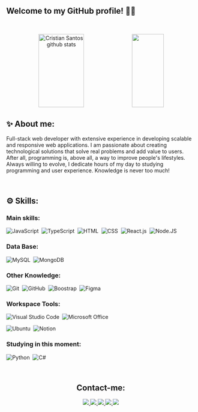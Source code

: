   ## Welcome to my GitHub profile! 👋🏼


&nbsp;
&nbsp;


<div class="statics"align="center">  
  <img width="49%" height="195px" src="https://github-readme-stats.vercel.app/api?username=dev-cristian&show_icons=true&count_private=true&hide_border=true&title_color=46cee0&icon_color=fecf6c&text_color=c8c7c1&bg_color=0d1117" alt="Cristian Santos github stats" /> 
  <img width="41%" height="195px" src="https://github-readme-stats.vercel.app/api/top-langs/?username=dev-cristian&layout=compact&hide_border=true&title_color=46cee0&text_color=c8c7c1&bg_color=0d1117" />
</div>


## ✨ About me:

Full-stack web developer with extensive experience in developing scalable and responsive web applications. I am passionate about creating technological solutions that solve real problems and add value to users. After all, programming is, above all, a way to improve people's lifestyles.
Always willing to evolve, I dedicate hours of my day to studying programming and user experience. Knowledge is never too much!


&nbsp;
&nbsp;


## ⚙️ Skills:

### Main skills:
![JavaScript](https://img.shields.io/badge/-JavaScript-0D1117?style=for-the-badge&logo=JavaScript&labelColor=0D1117)&nbsp;
![TypeScript](https://img.shields.io/badge/-TypeScript-0D1117?style=for-the-badge&logo=TypeScript&labelColor=0D1117)&nbsp;
![HTML](https://img.shields.io/badge/-HTML-0D1117?style=for-the-badge&logo=HTML5&logoColor=1572B6&labelColor=0D1117)&nbsp;
![CSS](https://img.shields.io/badge/-CSS-0D1117?style=for-the-badge&logo=CSS3&labelColor=0D1117)&nbsp;
![React.js](https://img.shields.io/badge/-React.js-0D1117?style=for-the-badge&logo=react&labelColor=0D1117)&nbsp;
![Node.JS](https://img.shields.io/badge/-Node.JS-0D1117?style=for-the-badge&logo=node.js&labelColor=0D1117&textColor=0D1117)&nbsp;

### Data Base:

![MySQL](https://img.shields.io/badge/-MySQL-0D1117?style=for-the-badge&logo=mysql&labelColor=0D1117)&nbsp;
![MongoDB](https://img.shields.io/badge/-MongoDB-0D1117?style=for-the-badge&logo=mongodb&labelColor=0D1117)&nbsp;

### Other Knowledge:
![Git](https://img.shields.io/badge/-Git-0D1117?style=for-the-badge&logo=git&labelColor=0D1117)&nbsp;
![GitHub](https://img.shields.io/badge/-GitHub-0D1117?style=for-the-badge&logo=GitHub&labelColor=0D1117)&nbsp;
![Boostrap](https://img.shields.io/badge/-boostrap-0D1117?style=for-the-badge&logo=bootstrap&labelColor=0D1117)&nbsp;
![Figma](https://img.shields.io/badge/-figma-0D1117?style=for-the-badge&logo=figma&labelColor=0D1117)&nbsp;

### Workspace Tools:
![Visual Studio Code](https://img.shields.io/badge/-Visual%20Studio%20Code-0D1117?style=for-the-badge&logo=visual-studio-code&logoColor=007ACC&labelColor=0D1117)&nbsp;
![Microsoft Office](https://img.shields.io/badge/-microsoft_office-0D1117?style=for-the-badge&logo=microsoft-office&labelColor=0D1117)&nbsp;
<!-- ![Git](https://img.shields.io/badge/-Git-0D1117?style=for-the-badge&logo=git&labelColor=0D1117)&nbsp; -->
![Ubuntu](https://img.shields.io/badge/-Ubuntu-0D1117?style=for-the-badge&logo=ubuntu&labelColor=0D1117)&nbsp;
![Notion](https://img.shields.io/badge/-Notion-0D1117?style=for-the-badge&logo=notion&labelColor=0D1117)&nbsp;

  
### Studying in this moment:
![Python](https://img.shields.io/badge/-Python-0D1117?style=for-the-badge&logo=python&labelColor=0D1117&textColor=0D1117)&nbsp;
![C#](https://img.shields.io/badge/-cSharp-0D1117?style=for-the-badge&logo=csharp&logoColor=purple&labelColor=0D1117)&nbsp;


&nbsp;
&nbsp;


<div class="contacts" align="center">
  <h2>Contact-me:</h1>

<div class="contacts__badges" align="center">
<a href="www.instagram.com/chris.saant" target="_blank"><img src="https://img.shields.io/badge/-Instagram-%23E4405F?style=for-the-badge&logo=instagram&logoColor=white"</a>
<a href="https://www.linkedin.com/in/cristian-santos-47b097253/" target="_blank"><img src="https://img.shields.io/badge/LinkedIn-0077B5?style=for-the-badge&logo=linkedin&logoColor=white"</a>
<a href="cris.sant" target="_blank"><img src="https://img.shields.io/badge/Discord-7289DA?style=for-the-badge&logo=discord&logoColor=white"</a>
<a href="cristianrb.santos@outlook.com" target="_blank"><img src="https://img.shields.io/badge/Microsoft_Teams-6264A7?style=for-the-badge&logo=microsoft-teams&logoColor=white"</a>
<a href="cristianrbsantos@gmail.com" target="_blank"><img src="https://img.shields.io/badge/Gmail-D14836?style=for-the-badge&logo=gmail&logoColor=white"</a>

